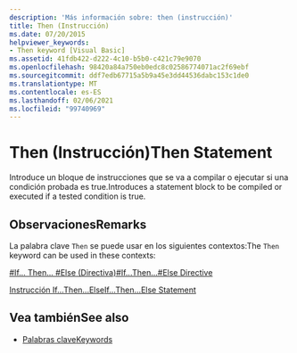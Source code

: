 ```yaml
---
description: 'Más información sobre: then (instrucción)'
title: Then (Instrucción)
ms.date: 07/20/2015
helpviewer_keywords:
- Then keyword [Visual Basic]
ms.assetid: 41fdb422-d222-4c10-b5b0-c421c79e9070
ms.openlocfilehash: 98420a84a750eb0edc8c02586774071ac2f69ebf
ms.sourcegitcommit: ddf7edb67715a5b9a45e3dd44536dabc153c1de0
ms.translationtype: MT
ms.contentlocale: es-ES
ms.lasthandoff: 02/06/2021
ms.locfileid: "99740969"
---
```

# <a name="then-statement"></a><span data-ttu-id="a2f74-103">Then (Instrucción)</span><span class="sxs-lookup"><span data-stu-id="a2f74-103">Then Statement</span></span>

<span data-ttu-id="a2f74-104">Introduce un bloque de instrucciones que se va a compilar o ejecutar si una condición probada es true.</span><span class="sxs-lookup"><span data-stu-id="a2f74-104">Introduces a statement block to be compiled or executed if a tested condition is true.</span></span>  
  
## <a name="remarks"></a><span data-ttu-id="a2f74-105">Observaciones</span><span class="sxs-lookup"><span data-stu-id="a2f74-105">Remarks</span></span>  

 <span data-ttu-id="a2f74-106">La palabra clave `Then` se puede usar en los siguientes contextos:</span><span class="sxs-lookup"><span data-stu-id="a2f74-106">The `Then` keyword can be used in these contexts:</span></span>  
  
 [<span data-ttu-id="a2f74-107">#If... Then... #Else (Directiva)</span><span class="sxs-lookup"><span data-stu-id="a2f74-107">#If...Then...#Else Directive</span></span>](../directives/if-then-else-directives.md)  
  
 [<span data-ttu-id="a2f74-108">Instrucción If...Then...Else</span><span class="sxs-lookup"><span data-stu-id="a2f74-108">If...Then...Else Statement</span></span>](if-then-else-statement.md)  
  
## <a name="see-also"></a><span data-ttu-id="a2f74-109">Vea también</span><span class="sxs-lookup"><span data-stu-id="a2f74-109">See also</span></span>

- [<span data-ttu-id="a2f74-110">Palabras clave</span><span class="sxs-lookup"><span data-stu-id="a2f74-110">Keywords</span></span>](../keywords/index.md)
